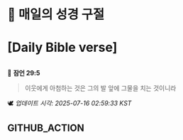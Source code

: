 # 🙏 매일의 성경 구절
# [Daily Bible verse]
##
<!-- START_BIBLE_VERSE -->
📖 **잠언 29:5**
> 이웃에게 아첨하는 것은 그의 발 앞에 그물을 치는 것이니라

🕊️ _업데이트 시각: 2025-07-16 02:59:33 KST_
  <!-- END_BIBLE_VERSE -->
## GITHUB_ACTION
